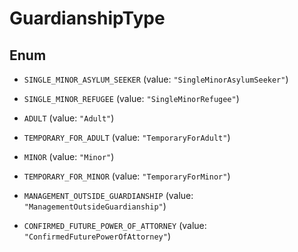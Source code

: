

# GuardianshipType

## Enum


* `SINGLE_MINOR_ASYLUM_SEEKER` (value: `"SingleMinorAsylumSeeker"`)

* `SINGLE_MINOR_REFUGEE` (value: `"SingleMinorRefugee"`)

* `ADULT` (value: `"Adult"`)

* `TEMPORARY_FOR_ADULT` (value: `"TemporaryForAdult"`)

* `MINOR` (value: `"Minor"`)

* `TEMPORARY_FOR_MINOR` (value: `"TemporaryForMinor"`)

* `MANAGEMENT_OUTSIDE_GUARDIANSHIP` (value: `"ManagementOutsideGuardianship"`)

* `CONFIRMED_FUTURE_POWER_OF_ATTORNEY` (value: `"ConfirmedFuturePowerOfAttorney"`)



